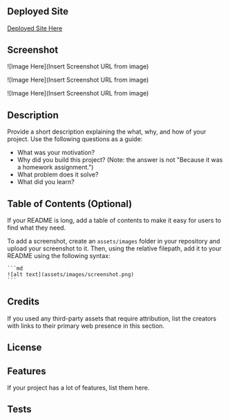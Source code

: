 # <Profile Webpage Development>

## Deployed Site 

[Deployed Site Here](https://ereneedolan.github.io/Profile-Build/)

## Screenshot

![Image Here](Insert Screenshot URL from image)

![Image Here](Insert Screenshot URL from image)

![Image Here](Insert Screenshot URL from image)

## Description

Provide a short description explaining the what, why, and how of your project. Use the following questions as a guide:

- What was your motivation?
- Why did you build this project? (Note: the answer is not "Because it was a homework assignment.")
- What problem does it solve?
- What did you learn?

## Table of Contents (Optional)

If your README is long, add a table of contents to make it easy for users to find what they need.



To add a screenshot, create an `assets/images` folder in your repository and upload your screenshot to it. Then, using the relative filepath, add it to your README using the following syntax:

    ```md
    ![alt text](assets/images/screenshot.png)
    ```

## Credits

If you used any third-party assets that require attribution, list the creators with links to their primary web presence in this section.



## License

## Features

If your project has a lot of features, list them here.


## Tests
